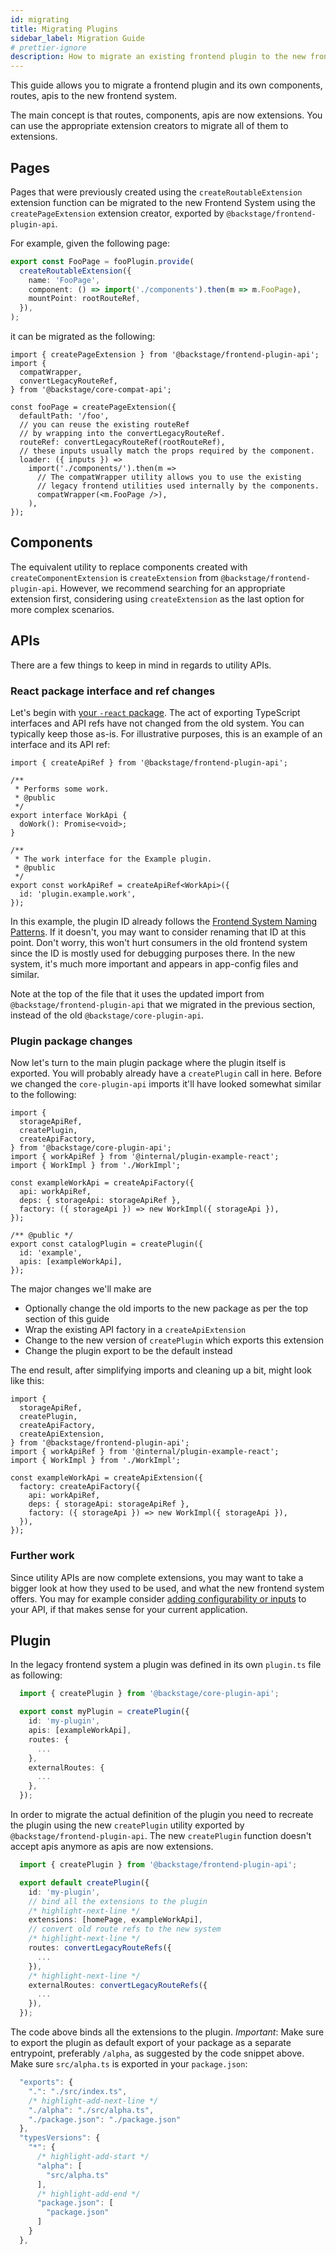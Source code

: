 ```yaml
---
id: migrating
title: Migrating Plugins
sidebar_label: Migration Guide
# prettier-ignore
description: How to migrate an existing frontend plugin to the new frontend system
---
```


This guide allows you to migrate a frontend plugin and its own components, routes, apis to the new frontend system.

The main concept is that routes, components, apis are now extensions. You can use the appropriate extension creators to migrate all of them to extensions.

## Pages

Pages that were previously created using the `createRoutableExtension` extension function can be migrated to the new Frontend System using the `createPageExtension` extension creator, exported by `@backstage/frontend-plugin-api`.

For example, given the following page:

```ts
export const FooPage = fooPlugin.provide(
  createRoutableExtension({
    name: 'FooPage',
    component: () => import('./components').then(m => m.FooPage),
    mountPoint: rootRouteRef,
  }),
);
```

it can be migrated as the following:

```tsx
import { createPageExtension } from '@backstage/frontend-plugin-api';
import {
  compatWrapper,
  convertLegacyRouteRef,
} from '@backstage/core-compat-api';

const fooPage = createPageExtension({
  defaultPath: '/foo',
  // you can reuse the existing routeRef
  // by wrapping into the convertLegacyRouteRef.
  routeRef: convertLegacyRouteRef(rootRouteRef),
  // these inputs usually match the props required by the component.
  loader: ({ inputs }) =>
    import('./components/').then(m =>
      // The compatWrapper utility allows you to use the existing
      // legacy frontend utilities used internally by the components.
      compatWrapper(<m.FooPage />),
    ),
});
```

## Components

The equivalent utility to replace components created with `createComponentExtension` is `createExtension` from `@backstage/frontend-plugin-api`. However, we recommend searching for an appropriate extension first, considering using `createExtension` as the last option for more complex scenarios.

## APIs

There are a few things to keep in mind in regards to utility APIs.

### React package interface and ref changes

Let's begin with [your `-react` package](../../architecture-decisions/adr011-plugin-package-structure.md). The act of exporting TypeScript interfaces and API refs have not changed from the old system. You can typically keep those as-is. For illustrative purposes, this is an example of an interface and its API ref:

```tsx title="in @internal/plugin-example-react"
import { createApiRef } from '@backstage/frontend-plugin-api';

/**
 * Performs some work.
 * @public
 */
export interface WorkApi {
  doWork(): Promise<void>;
}

/**
 * The work interface for the Example plugin.
 * @public
 */
export const workApiRef = createApiRef<WorkApi>({
  id: 'plugin.example.work',
});
```

In this example, the plugin ID already follows the [Frontend System Naming Patterns](../architecture/naming-patterns). If it doesn't, you may want to consider renaming that ID at this point. Don't worry, this won't hurt consumers in the old frontend system since the ID is mostly used for debugging purposes there. In the new system, it's much more important and appears in app-config files and similar.

Note at the top of the file that it uses the updated import from `@backstage/frontend-plugin-api` that we migrated in the previous section, instead of the old `@backstage/core-plugin-api`.

### Plugin package changes

Now let's turn to the main plugin package where the plugin itself is exported. You will probably already have a `createPlugin` call in here. Before we changed the `core-plugin-api` imports it'll have looked somewhat similar to the following:

```tsx title="in @internal/plugin-example, NOTE THIS IS LEGACY CODE"
import {
  storageApiRef,
  createPlugin,
  createApiFactory,
} from '@backstage/core-plugin-api';
import { workApiRef } from '@internal/plugin-example-react';
import { WorkImpl } from './WorkImpl';

const exampleWorkApi = createApiFactory({
  api: workApiRef,
  deps: { storageApi: storageApiRef },
  factory: ({ storageApi }) => new WorkImpl({ storageApi }),
});

/** @public */
export const catalogPlugin = createPlugin({
  id: 'example',
  apis: [exampleWorkApi],
});
```

The major changes we'll make are

- Optionally change the old imports to the new package as per the top section of this guide
- Wrap the existing API factory in a `createApiExtension`
- Change to the new version of `createPlugin` which exports this extension
- Change the plugin export to be the default instead

The end result, after simplifying imports and cleaning up a bit, might look like this:

```tsx title="in @internal/plugin-example"
import {
  storageApiRef,
  createPlugin,
  createApiFactory,
  createApiExtension,
} from '@backstage/frontend-plugin-api';
import { workApiRef } from '@internal/plugin-example-react';
import { WorkImpl } from './WorkImpl';

const exampleWorkApi = createApiExtension({
  factory: createApiFactory({
    api: workApiRef,
    deps: { storageApi: storageApiRef },
    factory: ({ storageApi }) => new WorkImpl({ storageApi }),
  }),
});
```

### Further work

Since utility APIs are now complete extensions, you may want to take a bigger look at how they used to be used, and what the new frontend system offers. You may for example consider [adding configurability or inputs](../utility-apis/02-creating.md) to your API, if that makes sense for your current application.

## Plugin

In the legacy frontend system a plugin was defined in its own `plugin.ts` file as following:

```ts title="my-plugin/src/plugin.ts"
  import { createPlugin } from '@backstage/core-plugin-api';

  export const myPlugin = createPlugin({
    id: 'my-plugin',
    apis: [exampleWorkApi],
    routes: {
      ...
    },
    externalRoutes: {
      ...
    },
  });
```

In order to migrate the actual definition of the plugin you need to recreate the plugin using the new `createPlugin` utility exported by `@backstage/frontend-plugin-api`.
The new `createPlugin` function doesn't accept apis anymore as apis are now extensions.

```ts title="my-plugin/src/alpha.ts"
  import { createPlugin } from '@backstage/frontend-plugin-api';

  export default createPlugin({
    id: 'my-plugin',
    // bind all the extensions to the plugin
    /* highlight-next-line */
    extensions: [homePage, exampleWorkApi],
    // convert old route refs to the new system
    /* highlight-next-line */
    routes: convertLegacyRouteRefs({
      ...
    }),
    /* highlight-next-line */
    externalRoutes: convertLegacyRouteRefs({
      ...
    }),
  });
```

The code above binds all the extensions to the plugin. _Important_: Make sure to export the plugin as default export of your package as a separate entrypoint, preferably `/alpha`, as suggested by the code snippet above. Make sure `src/alpha.ts` is exported in your `package.json`:

```ts title="my-plugin/package.json"
  "exports": {
    ".": "./src/index.ts",
    /* highlight-add-next-line */
    "./alpha": "./src/alpha.ts",
    "./package.json": "./package.json"
  },
  "typesVersions": {
    "*": {
      /* highlight-add-start */
      "alpha": [
        "src/alpha.ts"
      ],
      /* highlight-add-end */
      "package.json": [
        "package.json"
      ]
    }
  },
```
